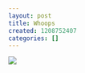 ```yaml
---
layout: post
title: Whoops
created: 1208752407
categories: []
---
```

<img src="http://img505.imageshack.us/img505/5242/1208590187785um0.jpg" />
